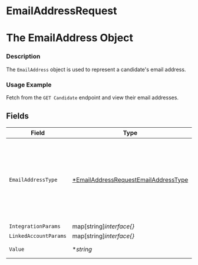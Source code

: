 # EmailAddressRequest

# The EmailAddress Object
### Description
The `EmailAddress` object is used to represent a candidate's email address.
### Usage Example
Fetch from the `GET Candidate` endpoint and view their email addresses.


## Fields

| Field                                                                                              | Type                                                                                               | Required                                                                                           | Description                                                                                        | Example                                                                                            |
| -------------------------------------------------------------------------------------------------- | -------------------------------------------------------------------------------------------------- | -------------------------------------------------------------------------------------------------- | -------------------------------------------------------------------------------------------------- | -------------------------------------------------------------------------------------------------- |
| `EmailAddressType`                                                                                 | [*EmailAddressRequestEmailAddressType](../../models/shared/emailaddressrequestemailaddresstype.md) | :heavy_minus_sign:                                                                                 | The type of email address.<br/><br/>* `PERSONAL` - PERSONAL<br/>* `WORK` - WORK<br/>* `OTHER` - OTHER | PERSONAL                                                                                           |
| `IntegrationParams`                                                                                | map[string]*interface{}*                                                                           | :heavy_minus_sign:                                                                                 | N/A                                                                                                |                                                                                                    |
| `LinkedAccountParams`                                                                              | map[string]*interface{}*                                                                           | :heavy_minus_sign:                                                                                 | N/A                                                                                                |                                                                                                    |
| `Value`                                                                                            | **string*                                                                                          | :heavy_minus_sign:                                                                                 | The email address.                                                                                 | merge_is_hiring@merge.dev                                                                          |